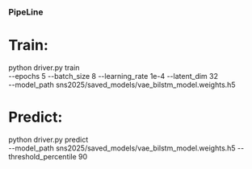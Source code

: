 

### PipeLine 

  # Train:
  python driver.py train \
    --epochs 5 --batch_size 8 --learning_rate 1e-4 --latent_dim 32 \
    --model_path sns2025/saved_models/vae_bilstm_model.weights.h5

  # Predict:
  python driver.py predict \
    --model_path sns2025/saved_models/vae_bilstm_model.weights.h5 --threshold_percentile 90
